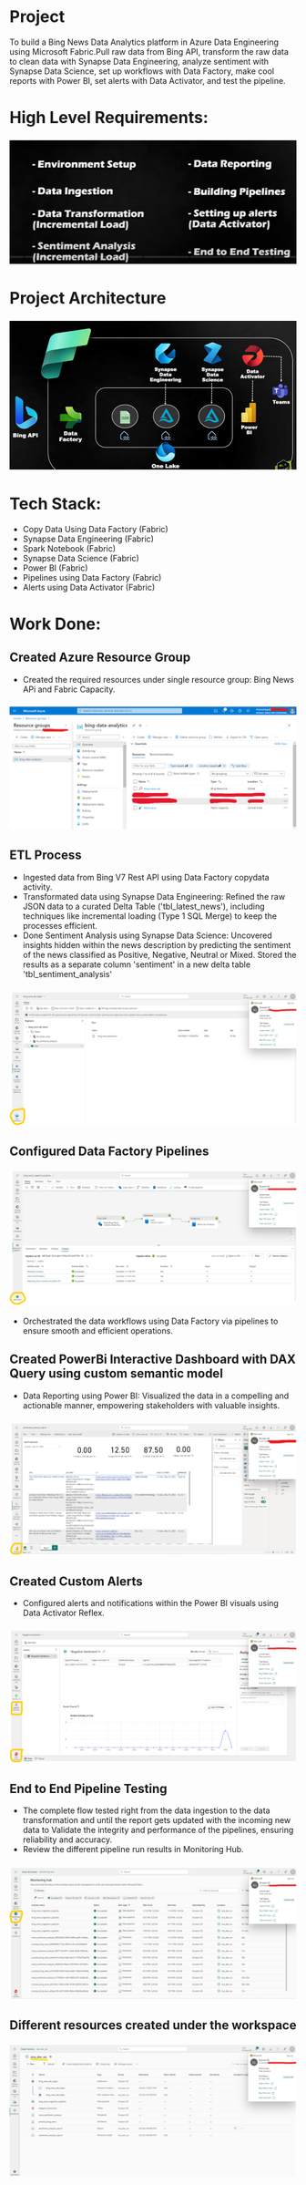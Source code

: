 # Project
To build a Bing News Data Analytics platform in Azure Data Engineering using Microsoft Fabric.Pull raw data from Bing API, transform the raw data to clean data with Synapse Data Engineering, analyze sentiment with Synapse Data Science, set up workflows with Data Factory, make cool reports with Power BI, set alerts with Data Activator, and test the pipeline.

# High Level Requirements:
### ![Agenda](assets/agenda.png)

# Project Architecture
### ![Architecture](assets/architecture.png)


# Tech Stack:
- Copy Data Using Data Factory (Fabric)
- Synapse Data Engineering (Fabric)
- Spark Notebook (Fabric)
- Synapse Data Science (Fabric)
- Power BI (Fabric)
- Pipelines using Data Factory (Fabric)
- Alerts using Data Activator (Fabric)

# Work Done:
## Created Azure Resource Group
- Created the required resources under single resource group: Bing News APi and Fabric Capacity.
### ![resourcegroup](assets/resource_group.png)


## ETL Process
- Ingested data from Bing V7 Rest API using Data Factory copydata activity.
- Transformated data using Synapse Data Engineering: Refined the raw JSON data to a curated Delta Table ('tbl_latest_news'), including techniques like incremental loading (Type 1 SQL Merge) to keep the processes efficient.
- Done Sentiment Analysis using Synapse Data Science: Uncovered insights hidden within the news description by predicting the sentiment of the news classified as Positive, Negative, Neutral or Mixed. Stored the results as a separate column 'sentiment' in a new delta table 'tbl_sentiment_analysis'
### ![dataengineering](assets/dataengineering.png)


## Configured Data Factory Pipelines
### ![datafactory](assets/datafactory.png)


- Orchestrated the data workflows using Data Factory via pipelines to ensure smooth and efficient operations.

## Created PowerBi Interactive Dashboard with DAX Query using custom semantic model
- Data Reporting using Power BI: Visualized the data in a compelling and actionable manner, empowering stakeholders with valuable insights.
### ![powerbi](assets/powerbi.png)


## Created Custom Alerts
- Configured alerts and notifications within the Power BI visuals using Data Activator Reflex.
### ![dataactivator](assets/dataactivator.png)

## End to End Pipeline Testing
- The complete flow tested right from the data ingestion to the data transformation and until the report gets updated with the incoming new data to Validate the integrity and performance of the pipelines, ensuring reliability and accuracy.
- Review the different pipeline run results in Monitoring Hub.
### ![monitoring_hub](assets/monitoring_hub.png)


## Different resources created under the workspace
### ![workspace](assets/workspace.png)
    
